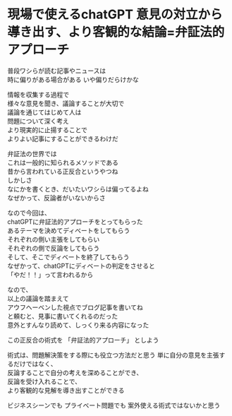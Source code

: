 # 現場で使えるchatGPT 意見の対立から導き出す、より客観的な結論=弁証法的アプローチ

普段ワシらが読む記事やニュースは  
時に偏りがある場合がある
いや偏りだらけかな

情報を収集する過程で  
様々な意見を聞き、議論することが大切で  
議論を通じてはじめて人は  
問題について深く考え  
より現実的に止揚することで  
よりよい記事にすることができるわけだ　　  

弁証法の世界では  
これは一般的に知られるメソッドである  
昔から言われている正反合というやつね  
しかしさ  
なにかを書くとき、だいたいワシらは偏ってるよね  
なぜかって、反論者がいないからさ  

なので今回は、  
chatGPTに弁証法的アプローチをとってもらった  
あるテーマを決めてディベートをしてもらう  
それぞれの側い主張をしてもらい  
それぞれの側で反論をしてもらう  
そして、そこでディベートを終了してもらう  
なぜかって、chatGPTにディベートの判定をさせると  
「やだ！！」って言われるから  

なので、  
以上の議論を踏まえて  
アウフヘーベンした視点でブログ記事を書いてね  
と頼むと、見事に書いてくれるのだった  
意外とすんなり読めて、しっくり来る内容になった

この正反合の術式を
「弁証法的アプローチ」
としよう

術式は、問題解決策をする際にも役立つ方法だと思う
単に自分の意見を主張するだけではなく、  
反論することで自分の考えを深めることができ、  
反論を受け入れることで、  
より客観的な見解を導き出すことができる

ビジネスシーンでも
プライベート問題でも
案外使える術式ではないかと思う  

